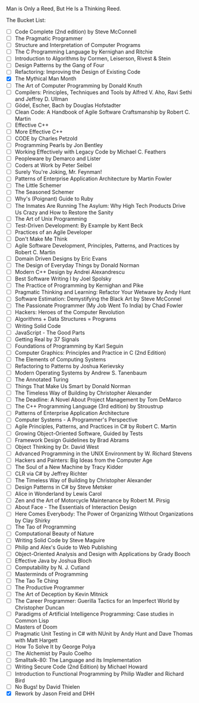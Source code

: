 Man is Only a Reed, But He Is a Thinking Reed.


The Bucket List:
- [ ] Code Complete (2nd edition) by Steve McConnell
- [ ] The Pragmatic Programmer
- [ ] Structure and Interpretation of Computer Programs
- [ ] The C Programming Language by Kernighan and Ritchie
- [ ] Introduction to Algorithms by Cormen, Leiserson, Rivest & Stein
- [ ] Design Patterns by the Gang of Four
- [ ] Refactoring: Improving the Design of Existing Code
- [x] The Mythical Man Month
- [ ] The Art of Computer Programming by Donald Knuth
- [ ] Compilers: Principles, Techniques and Tools by Alfred V. Aho, Ravi Sethi and Jeffrey D. Ullman
- [ ] Gödel, Escher, Bach by Douglas Hofstadter
- [ ] Clean Code: A Handbook of Agile Software Craftsmanship by Robert C. Martin
- [ ] Effective C++
- [ ] More Effective C++
- [ ] CODE by Charles Petzold
- [ ] Programming Pearls by Jon Bentley
- [ ] Working Effectively with Legacy Code by Michael C. Feathers
- [ ] Peopleware by Demarco and Lister
- [ ] Coders at Work by Peter Seibel
- [ ] Surely You're Joking, Mr. Feynman!
- [ ] Patterns of Enterprise Application Architecture by Martin Fowler
- [ ] The Little Schemer
- [ ] The Seasoned Schemer
- [ ] Why's (Poignant) Guide to Ruby
- [ ] The Inmates Are Running The Asylum: Why High Tech Products Drive Us Crazy and How to Restore the Sanity
- [ ] The Art of Unix Programming
- [ ] Test-Driven Development: By Example by Kent Beck
- [ ] Practices of an Agile Developer
- [ ] Don't Make Me Think
- [ ] Agile Software Development, Principles, Patterns, and Practices by Robert C. Martin
- [ ] Domain Driven Designs by Eric Evans
- [ ] The Design of Everyday Things by Donald Norman
- [ ] Modern C++ Design by Andrei Alexandrescu
- [ ] Best Software Writing I by Joel Spolsky
- [ ] The Practice of Programming by Kernighan and Pike
- [ ] Pragmatic Thinking and Learning: Refactor Your Wetware by Andy Hunt
- [ ] Software Estimation: Demystifying the Black Art by Steve McConnel
- [ ] The Passionate Programmer (My Job Went To India) by Chad Fowler
- [ ] Hackers: Heroes of the Computer Revolution
- [ ] Algorithms + Data Structures = Programs
- [ ] Writing Solid Code
- [ ] JavaScript - The Good Parts
- [ ] Getting Real by 37 Signals
- [ ] Foundations of Programming by Karl Seguin
- [ ] Computer Graphics: Principles and Practice in C (2nd Edition)
- [ ] The Elements of Computing Systems
- [ ] Refactoring to Patterns by Joshua Kerievsky
- [ ] Modern Operating Systems by Andrew S. Tanenbaum
- [ ] The Annotated Turing
- [ ] Things That Make Us Smart by Donald Norman
- [ ] The Timeless Way of Building by Christopher Alexander
- [ ] The Deadline: A Novel About Project Management by Tom DeMarco
- [ ] The C++ Programming Language (3rd edition) by Stroustrup
- [ ] Patterns of Enterprise Application Architecture
- [ ] Computer Systems - A Programmer's Perspective
- [ ] Agile Principles, Patterns, and Practices in C# by Robert C. Martin
- [ ] Growing Object-Oriented Software, Guided by Tests
- [ ] Framework Design Guidelines by Brad Abrams
- [ ] Object Thinking by Dr. David West
- [ ] Advanced Programming in the UNIX Environment by W. Richard Stevens
- [ ] Hackers and Painters: Big Ideas from the Computer Age
- [ ] The Soul of a New Machine by Tracy Kidder
- [ ] CLR via C# by Jeffrey Richter
- [ ] The Timeless Way of Building by Christopher Alexander
- [ ] Design Patterns in C# by Steve Metsker
- [ ] Alice in Wonderland by Lewis Carol
- [ ] Zen and the Art of Motorcycle Maintenance by Robert M. Pirsig
- [ ] About Face - The Essentials of Interaction Design
- [ ] Here Comes Everybody: The Power of Organizing Without Organizations by Clay Shirky
- [ ] The Tao of Programming
- [ ] Computational Beauty of Nature
- [ ] Writing Solid Code by Steve Maguire
- [ ] Philip and Alex's Guide to Web Publishing
- [ ] Object-Oriented Analysis and Design with Applications by Grady Booch
- [ ] Effective Java by Joshua Bloch
- [ ] Computability by N. J. Cutland
- [ ] Masterminds of Programming
- [ ] The Tao Te Ching
- [ ] The Productive Programmer
- [ ] The Art of Deception by Kevin Mitnick
- [ ] The Career Programmer: Guerilla Tactics for an Imperfect World by Christopher Duncan
- [ ] Paradigms of Artificial Intelligence Programming: Case studies in Common Lisp
- [ ] Masters of Doom
- [ ] Pragmatic Unit Testing in C# with NUnit by Andy Hunt and Dave Thomas with Matt Hargett
- [ ] How To Solve It by George Polya
- [ ] The Alchemist by Paulo Coelho
- [ ] Smalltalk-80: The Language and its Implementation
- [ ] Writing Secure Code (2nd Edition) by Michael Howard
- [ ] Introduction to Functional Programming by Philip Wadler and Richard Bird
- [ ] No Bugs! by David Thielen
- [x] Rework by Jason Freid and DHH
